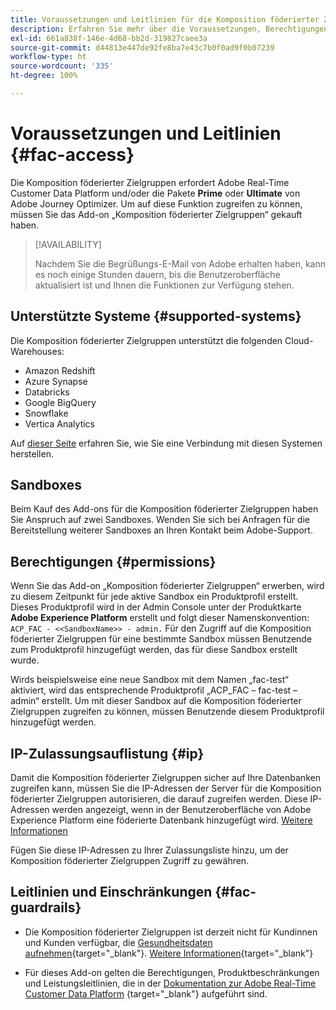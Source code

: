 ```yaml
---
title: Voraussetzungen und Leitlinien für die Komposition föderierter Zielgruppen
description: Erfahren Sie mehr über die Voraussetzungen, Berechtigungen und Leitlinien für die Komposition föderierter Zielgruppen
exl-id: 661a838f-146e-4d68-bb2d-319827caee3a
source-git-commit: d44813e447de92fe8ba7e43c7b0f0ad9f0b07239
workflow-type: ht
source-wordcount: '335'
ht-degree: 100%

---
```


# Voraussetzungen und Leitlinien {#fac-access}

Die Komposition föderierter Zielgruppen erfordert Adobe Real-Time Customer Data Platform und/oder die Pakete **Prime** oder **Ultimate** von Adobe Journey Optimizer. Um auf diese Funktion zugreifen zu können, müssen Sie das Add-on „Komposition föderierter Zielgruppen“ gekauft haben.

>[!AVAILABILITY]
>
>Nachdem Sie die Begrüßungs-E-Mail von Adobe erhalten haben, kann es noch einige Stunden dauern, bis die Benutzeroberfläche aktualisiert ist und Ihnen die Funktionen zur Verfügung stehen.

## Unterstützte Systeme {#supported-systems}

Die Komposition föderierter Zielgruppen unterstützt die folgenden Cloud-Warehouses:

* Amazon Redshift
* Azure Synapse
* Databricks
* Google BigQuery
* Snowflake
* Vertica Analytics

Auf [dieser Seite](../connections/connections.md) erfahren Sie, wie Sie eine Verbindung mit diesen Systemen herstellen.

## Sandboxes

Beim Kauf des Add-ons für die Komposition föderierter Zielgruppen haben Sie Anspruch auf zwei Sandboxes. Wenden Sie sich bei Anfragen für die Bereitstellung weiterer Sandboxes an Ihren Kontakt beim Adobe-Support.

## Berechtigungen {#permissions}

Wenn Sie das Add-on „Komposition föderierter Zielgruppen“ erwerben, wird zu diesem Zeitpunkt für jede aktive Sandbox ein Produktprofil erstellt. Dieses Produktprofil wird in der Admin Console unter der Produktkarte **Adobe Experience Platform** erstellt und folgt dieser Namenskonvention: `ACP_FAC - <<SandboxName>> - admin.` Für den Zugriff auf die Komposition föderierter Zielgruppen für eine bestimmte Sandbox müssen Benutzende zum Produktprofil hinzugefügt werden, das für diese Sandbox erstellt wurde.

Wirds beispielsweise eine neue Sandbox mit dem Namen „fac-test“ aktiviert, wird das entsprechende Produktprofil „ACP_FAC – fac-test – admin“ erstellt. Um mit dieser Sandbox auf die Komposition föderierter Zielgruppen zugreifen zu können, müssen Benutzende diesem Produktprofil hinzugefügt werden.

## IP-Zulassungsauflistung {#ip}

Damit die Komposition föderierter Zielgruppen sicher auf Ihre Datenbanken zugreifen kann, müssen Sie die IP-Adressen der Server für die Komposition föderierter Zielgruppen autorisieren, die darauf zugreifen werden. Diese IP-Adressen werden angezeigt, wenn in der Benutzeroberfläche von Adobe Experience Platform eine föderierte Datenbank hinzugefügt wird. [Weitere Informationen](../connections/connections.md)

Fügen Sie diese IP-Adressen zu Ihrer Zulassungsliste hinzu, um der Komposition föderierter Zielgruppen Zugriff zu gewähren.

## Leitlinien und Einschränkungen {#fac-guardrails}

* Die Komposition föderierter Zielgruppen ist derzeit nicht für Kundinnen und Kunden verfügbar, die [Gesundheitsdaten aufnehmen](https://experienceleague.adobe.com/de/docs/events/customer-data-management-voices-recordings/governance/healthcare-shield){target="_blank"}. [Weitere Informationen](https://experienceleague.adobe.com/de/docs/journey-optimizer/using/audiences-profiles-identities/audiences/about-audiences){target="_blank"}

<!--
* Federated Audience Composition is compatible with Privacy & Security Shield and can be used in all verticals except for healthcare industries. Currently, Federated Audience Composition cannot be licensed to customers looking to ingest health data. [Learn more](https://experienceleague.adobe.com/en/docs/events/customer-data-management-voices-recordings/governance/healthcare-shield){target="_blank"}-->

* Für dieses Add-on gelten die Berechtigungen, Produktbeschränkungen und Leistungsleitlinien, die in der [Dokumentation zur Adobe Real-Time Customer Data Platform](https://experienceleague.adobe.com/de/docs/experience-platform/profile/guardrails) {target="_blank"} aufgeführt sind.
